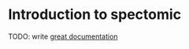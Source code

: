 # Introduction to spectomic

TODO: write [great documentation](http://jacobian.org/writing/what-to-write/)
